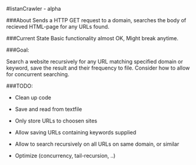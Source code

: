 #listanCrawler - alpha

###About
Sends a HTTP GET request to a domain, searches the body of recieved HTML-page for any URLs found.

###Current State
Basic functionality almost OK, Might break anytime.

###Goal:

Search a website recursively for any URL matching specified domain or keyword, save the result and their frequency to file. Consider how to allow for concurrent searching.



###TODO:
* Clean up code

* Save and read from textfile

* Only store URLs to choosen sites

* Allow saving URLs containing keywords supplied

* Allow to search recursively on all URLs on same domain, or similar

* Optimize (concurrency, tail-recursion, ..)
